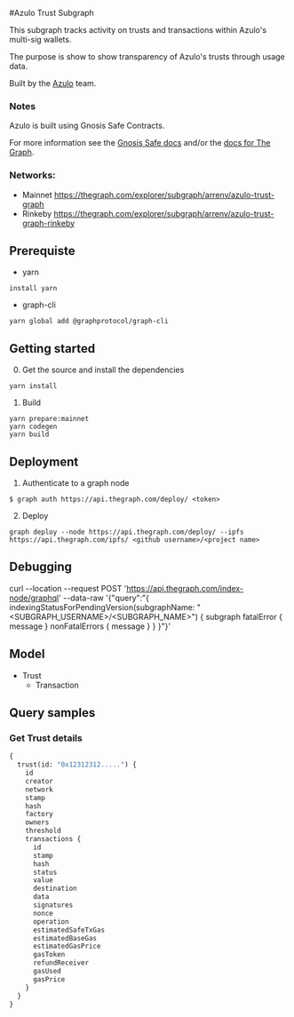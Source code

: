 #Azulo Trust Subgraph

This subgraph tracks activity on trusts and transactions within Azulo's multi-sig wallets. 

The purpose is show to show transparency of Azulo's trusts through usage data. 

Built by the [Azulo](https://azulo.app) team.

### Notes
Azulo is built using Gnosis Safe Contracts.

For more information see the [Gnosis Safe docs](https://gnosis-safe.readthedocs.io/en/latest/) and/or the [docs for The Graph](https://thegraph.com/docs/).


### Networks:

- Mainnet https://thegraph.com/explorer/subgraph/arrenv/azulo-trust-graph
- Rinkeby https://thegraph.com/explorer/subgraph/arrenv/azulo-trust-graph-rinkeby

## Prerequiste

- yarn
```
install yarn
```

- graph-cli

```
yarn global add @graphprotocol/graph-cli
```

## Getting started

0. Get the source and install the dependencies

```
yarn install
```

1. Build

```
yarn prepare:mainnet
yarn codegen
yarn build
```

## Deployment

1. Authenticate to a graph node

```
$ graph auth https://api.thegraph.com/deploy/ <token>
```

2. Deploy

```
graph deploy --node https://api.thegraph.com/deploy/ --ipfs https://api.thegraph.com/ipfs/ <github username>/<project name>
```

## Debugging
curl --location --request POST 'https://api.thegraph.com/index-node/graphql'  --data-raw '{"query":"{ indexingStatusForPendingVersion(subgraphName: \"<SUBGRAPH_USERNAME>/<SUBGRAPH_NAME>\") { subgraph fatalError { message } nonFatalErrors { message } } }"}'


## Model

- Trust
    -  Transaction

## Query samples

### Get Trust details

```graphql
{
  trust(id: "0x12312312.....") {
    id
    creator
    network
    stamp
    hash
    factory
    owners
    threshold
    transactions {
      id
      stamp
      hash
      status
      value
      destination
      data
      signatures
      nonce
      operation
      estimatedSafeTxGas
      estimatedBaseGas
      estimatedGasPrice
      gasToken
      refundReceiver
      gasUsed
      gasPrice
    }
  }
}

